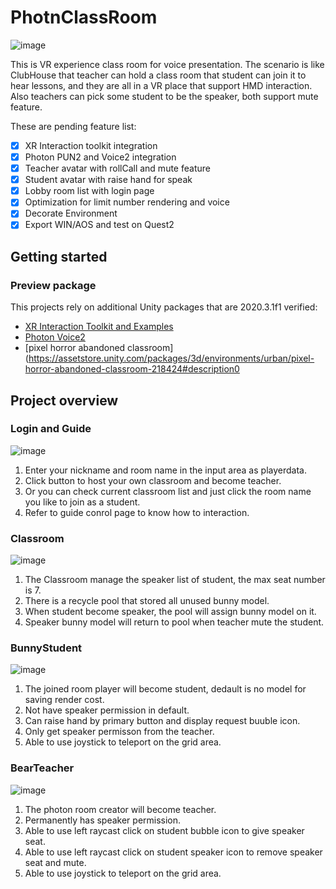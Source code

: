 # PhotnClassRoom
![image](https://user-images.githubusercontent.com/13402112/182757650-9650969b-c353-40e5-a38d-8ebafffd12e7.png)

This is VR experience class room for voice presentation. The scenario is like ClubHouse that teacher can hold a class room that student can join it to hear lessons, and they are all in a VR place that support HMD interaction. Also teachers can pick some student to be the speaker, both support mute feature.

These are pending feature list:
- [x] XR Interaction toolkit integration
- [x] Photon PUN2 and Voice2 integration
- [x] Teacher avatar with rollCall and mute feature
- [x] Student avatar with raise hand for speak
- [x] Lobby room list with login page
- [x] Optimization for limit number rendering and voice
- [x] Decorate Environment
- [x] Export WIN/AOS and test on Quest2

## Getting started
### Preview package
This projects rely on additional Unity packages that are 2020.3.1f1 verified:
- [XR Interaction Toolkit and Examples](https://github.com/Unity-Technologies/XR-Interaction-Toolkit-Examples)
- [Photon Voice2](https://assetstore.unity.com/packages/tools/audio/photon-voice-2-130518)
- [pixel horror abandoned classroom](https://assetstore.unity.com/packages/3d/environments/urban/pixel-horror-abandoned-classroom-218424#description0

## Project overview

### Login and Guide
![image](https://user-images.githubusercontent.com/13402112/182193750-dea9b491-02bf-42fd-9d75-d016c44523c1.png)
1. Enter your nickname and room name in the input area as playerdata.
2. Click button to host your own classroom and become teacher.
3. Or you can check current classroom list and just click the room name you like to join as a student.
4. Refer to guide conrol page to know how to interaction.

### Classroom
![image](https://user-images.githubusercontent.com/13402112/182427916-93a3feb0-c9ef-4731-b4bc-7175ae472b5c.png)
1. The Classroom manage the speaker list of student, the max seat number is 7.
2. There is a recycle pool that stored all unused bunny model.
3. When student become speaker, the pool will assign bunny model on it.
4. Speaker bunny model will return to pool when teacher mute the student.

### BunnyStudent
![image](https://user-images.githubusercontent.com/13402112/182073693-985cc3b9-609e-4257-b6ff-7a67947323e3.png)
1. The joined room player will become student, dedault is no model for saving render cost.
2. Not have speaker permission in default.
3. Can raise hand by primary button and display request buuble icon.
4. Only get speaker permisson from the teacher.
5. Able to use joystick to teleport on the grid area.

### BearTeacher 
![image](https://user-images.githubusercontent.com/13402112/182072631-e6dc9015-797e-4b7a-81c7-ea3d3214ab7b.png)
1. The photon room creator will become teacher.
2. Permanently has speaker permission.
3. Able to use left raycast click on student bubble icon to give speaker seat.
4. Able to use left raycast click on student speaker icon to remove speaker seat and mute.
5. Able to use joystick to teleport on the grid area.
